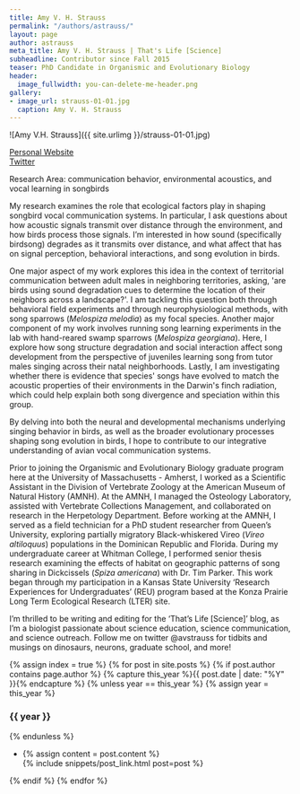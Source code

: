 ```yaml
---
title: Amy V. H. Strauss
permalink: "/authors/astrauss/"
layout: page
author: astrauss
meta_title: Amy V. H. Strauss | That's Life [Science]
subheadline: Contributor since Fall 2015
teaser: PhD Candidate in Organismic and Evolutionary Biology
header:
  image_fullwidth: you-can-delete-me-header.png
gallery:
- image_url: strauss-01-01.jpg
  caption: Amy V. H. Strauss
---
```


![Amy V.H. Strauss]({{ site.urlimg }}/strauss-01-01.jpg)

[Personal Website](http://gpls.cns.umass.edu/oeb/directory/amy-v.-h.-strauss)<br>
[Twitter](https://twitter.com/avstrauss)

Research Area: communication behavior, environmental acoustics, and vocal learning in songbirds

My research examines the role that ecological factors play in shaping songbird vocal communication systems. In particular, I ask questions about how acoustic signals transmit over distance through the environment, and how birds process those signals. I’m interested in how sound (specifically birdsong) degrades as it transmits over distance, and what affect that has on signal perception, behavioral interactions, and song evolution in birds. 

One major aspect of my work explores this idea in the context of territorial communication between adult males in neighboring territories, asking, 'are birds using sound degradation cues to determine the location of their neighbors across a landscape?'. I am tackling this question both through behavioral field experiments and through neurophysiological methods, with song sparrows (*Melospiza melodia*) as my focal species. Another major component of my work involves running song learning experiments in the lab with hand-reared swamp sparrows (*Melospiza georgiana*). Here, I explore how song structure degradation and social interaction affect song development from the perspective of juveniles learning song from tutor males singing across their natal neighborhoods. Lastly, I am investigating whether there is evidence that species' songs have evolved to match the acoustic properties of their environments in the Darwin's finch radiation, which could help explain both song divergence and speciation within this group. 

By delving into both the neural and developmental mechanisms underlying singing behavior in birds, as well as the broader evolutionary processes shaping song evolution in birds, I hope to contribute to our integrative understanding of avian vocal communication systems.

Prior to joining the Organismic and Evolutionary Biology graduate program here at the University of Massachusetts - Amherst, I worked as a Scientific Assistant in the Division of Vertebrate Zoology at the American Museum of Natural History (AMNH). At the AMNH, I managed the Osteology Laboratory, assisted with Vertebrate Collections Management, and collaborated on research in the Herpetology Department. Before working at the AMNH, I served as a field technician for a PhD student researcher from Queen’s University, exploring partially migratory Black-whiskered Vireo (*Vireo altiloquus*) populations in the Dominican Republic and Florida. During my undergraduate career at Whitman College, I performed senior thesis research examining the effects of habitat on geographic patterns of song sharing in Dickcissels (*Spiza americana*) with Dr. Tim Parker. This work began through my participation in a Kansas State University ‘Research Experiences for Undergraduates’ (REU) program based at the Konza Prairie Long Term Ecological Research (LTER) site.

I’m thrilled to be writing and editing for the ‘That’s Life [Science]’ blog, as I’m a biologist passionate about science education, science communication, and science outreach. Follow me on twitter @avstrauss for tidbits and musings on dinosaurs, neurons, graduate school, and more!

{% assign index = true %}
{% for post in site.posts %}
{% if post.author contains page.author %}
{% capture this_year %}{{ post.date | date: "%Y" }}{% endcapture %}
{% unless year == this_year %}
{% assign year = this_year %}
<h3>{{ year }}</h3>
{% endunless %}
<ul style="list-style-type:disc">
 <li> 
 {% assign content = post.content %} 
 <article>
 {% include snippets/post_link.html post=post %}
 </article>
 </li>
</ul>
{% endif %}
{% endfor %}
